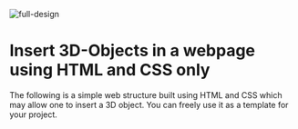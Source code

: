![full-design](https://user-images.githubusercontent.com/61243338/111801872-6abfbd00-88de-11eb-8ead-f5166dca4713.png)
# Insert 3D-Objects in a webpage using HTML and CSS only

The following is a simple web structure built using HTML and CSS which may allow one to insert a 3D object.
You can freely use it as a template for your project.
